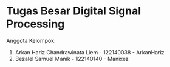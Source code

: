 # Tugas Besar Digital Signal Processing

Anggota Kelompok:
<ol>
  <li>Arkan Hariz Chandrawinata Liem - 122140038 - ArkanHariz</li>
  <li>Bezalel Samuel Manik - 122140140 - Manixez</li>
</ol>
